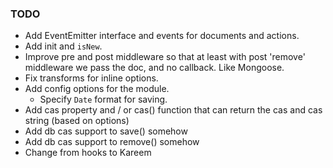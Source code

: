 ### TODO 

* Add EventEmitter interface and events for documents and actions.
* Add init and `isNew`.
* Improve pre and post middleware so that at least with post 'remove' middleware we pass the doc, and no callback. Like Mongoose.
* Fix transforms for inline options.
* Add config options for the module. 
    * Specify `Date` format for saving.
* Add cas property and / or cas() function that can return the cas and cas string (based on options)
* Add db cas support to save() somehow
* Add db cas support to remove() somehow
* Change from hooks to Kareem